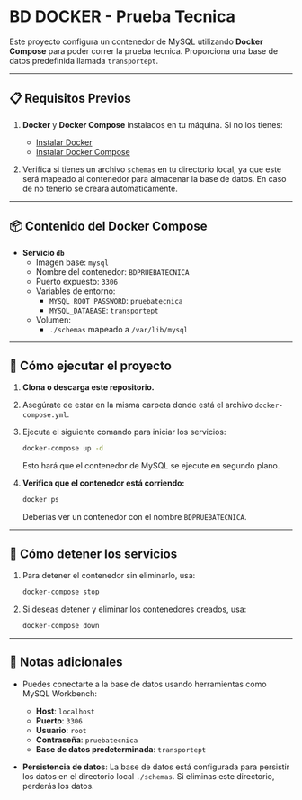 # BD DOCKER - Prueba Tecnica

Este proyecto configura un contenedor de MySQL utilizando **Docker Compose** para poder correr la prueba tecnica. Proporciona una base de datos predefinida llamada `transportept`.

---

## 📋 Requisitos Previos

1. **Docker** y **Docker Compose** instalados en tu máquina. Si no los tienes:
   - [Instalar Docker](https://docs.docker.com/get-docker/)
   - [Instalar Docker Compose](https://docs.docker.com/compose/install/)

2. Verifica si tienes un archivo `schemas` en tu directorio local, ya que este será mapeado al contenedor para almacenar la base de datos. En caso de no tenerlo se creara automaticamente.

---

## 📦 Contenido del Docker Compose

- **Servicio `db`**
  - Imagen base: `mysql`
  - Nombre del contenedor: `BDPRUEBATECNICA`
  - Puerto expuesto: `3306`
  - Variables de entorno:
    - `MYSQL_ROOT_PASSWORD`: `pruebatecnica`
    - `MYSQL_DATABASE`: `transportept`
  - Volumen:
    - `./schemas` mapeado a `/var/lib/mysql`

---

## 🚀 Cómo ejecutar el proyecto

1. **Clona o descarga este repositorio.**
2. Asegúrate de estar en la misma carpeta donde está el archivo `docker-compose.yml`.
3. Ejecuta el siguiente comando para iniciar los servicios:

   ```bash
   docker-compose up -d
   ```

   Esto hará que el contenedor de MySQL se ejecute en segundo plano.

4. **Verifica que el contenedor está corriendo:**

   ```bash
   docker ps
   ```

   Deberías ver un contenedor con el nombre `BDPRUEBATECNICA`.

---

## 🛑 Cómo detener los servicios

1. Para detener el contenedor sin eliminarlo, usa:

   ```bash
   docker-compose stop
   ```

2. Si deseas detener y eliminar los contenedores creados, usa:

   ```bash
   docker-compose down
   ```

---

## 🧪 Notas adicionales

- Puedes conectarte a la base de datos usando herramientas como MySQL Workbench:
  - **Host**: `localhost`
  - **Puerto**: `3306`
  - **Usuario**: `root`
  - **Contraseña**: `pruebatecnica`
  - **Base de datos predeterminada**: `transportept`

- **Persistencia de datos**: La base de datos está configurada para persistir los datos en el directorio local `./schemas`. Si eliminas este directorio, perderás los datos.
